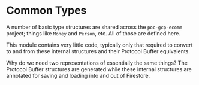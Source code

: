 # Common Types

A number of basic type structures are shared across the `poc-gcp-ecomm` project; things like `Money` and `Person`, etc.
All of those are defined here.

This module contains very little code, typically only that required to convert to and from these internal structures
and their Protocol Buffer equivalents.

Why do we need two representations of essentially the same things? The Protocol Buffer structures are generated while
these internal structures are annotated for saving and loading into and out of Firestore.
  
